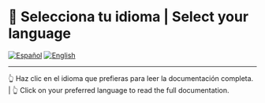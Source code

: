 # 📘 Selecciona tu idioma | Select your language

[![Español](https://img.shields.io/badge/lang-Español-red.svg)](README_es.md)
[![English](https://img.shields.io/badge/lang-English-blue.svg)](README_en.md)

---

👆 Haz clic en el idioma que prefieras para leer la documentación completa. | 👆 Click on your preferred language to read the full documentation.
